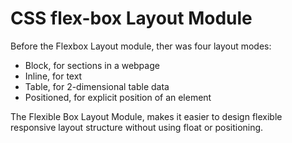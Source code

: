 # CSS flex-box Layout Module

Before the Flexbox Layout module, ther was four layout modes:
  - Block, for sections in a webpage
  - Inline, for text
  - Table, for 2-dimensional table data
  - Positioned, for explicit position of an element

The Flexible Box Layout Module, makes it easier to design flexible responsive layout structure without using float or positioning.
